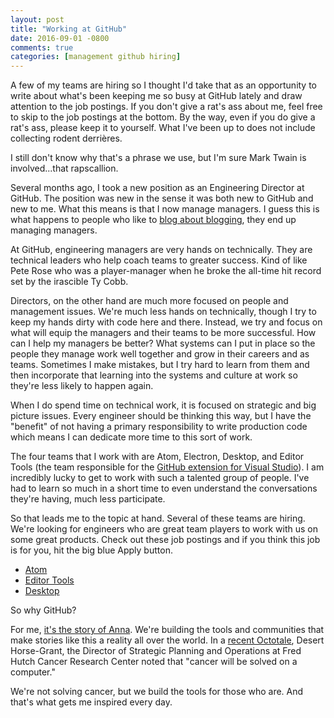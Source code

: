```yaml
---
layout: post
title: "Working at GitHub"
date: 2016-09-01 -0800
comments: true
categories: [management github hiring]
---
```


A few of my teams are hiring so I thought I'd take that as an opportunity to write about what's been keeping me so busy at GitHub lately and draw attention to the job postings. If you don't give a rat's ass about me, feel free to skip to the job postings at the bottom. By the way, even if you do give a rat's ass, please keep it to yourself. What I've been up to does not include collecting rodent derrières.

I still don't know why that's a phrase we use, but I'm sure Mark Twain is involved...that rapscallion.

Several months ago, I took a new position as an Engineering Director at GitHub. The position was new in the sense it was both new to GitHub and new to me. What this means is that I now manage managers. I guess this is what happens to people who like to [blog about blogging](http://haacked.com/archive/2005/03/13/Blogging-About-Blogging-AboutBlogging.aspx/), they end up managing managers.

At GitHub, engineering managers are very hands on technically. They are technical leaders who help coach teams to greater success. Kind of like Pete Rose who was a player-manager when he broke the all-time hit record set by the irascible Ty Cobb.

Directors, on the other hand are much more focused on people and management issues. We're much less hands on technically, though I try to keep my hands dirty with code here and there. Instead, we try and focus on what will equip the managers and their teams to be more successful. How can I help my managers be better? What systems can I put in place so the people they manage work well together and grow in their careers and as teams. Sometimes I make mistakes, but I try hard to learn from them and then incorporate that learning into the systems and culture at work so they're less likely to happen again.

When I do spend time on technical work, it is focused on strategic and big picture issues. Every engineer should be thinking this way, but I have the "benefit" of not having a primary responsibility to write production code which means I can dedicate more time to this sort of work.

The four teams that I work with are Atom, Electron, Desktop, and Editor Tools (the team responsible for the [GitHub extension for Visual Studio](https://visualstudio.github.com/)). I am incredibly lucky to get to work with such a talented group of people. I've had to learn so much in a short time to even understand the conversations they're having, much less participate.

So that leads me to the topic at hand. Several of these teams are hiring. We're looking for engineers who are great team players to work with us on some great products. Check out these job postings and if you think this job is for you, hit the big blue Apply button.

* [Atom](https://jobs.lever.co/github/baaa9a2c-c249-4d06-b73f-e9bee1a3d147)
* [Editor Tools](https://jobs.lever.co/github/9be225ec-9ad0-4439-b173-0eeea4e9f587)
* [Desktop](https://jobs.lever.co/github/23ee93fb-59f0-417a-85fd-92cc302cce52)

So why GitHub?

For me, [it's the story of Anna](https://www.youtube.com/watch?v=VzuBJTtwm3o). We're building the tools and communities that make stories like this a reality all over the world. In a [recent Octotale](https://www.youtube.com/watch?v=LreQfx5x740), Desert Horse-Grant, the Director of Strategic Planning and Operations at Fred Hutch Cancer Research Center noted that "cancer will be solved on a computer."

We're not solving cancer, but we build the tools for those who are. And that's what gets me inspired every day.
